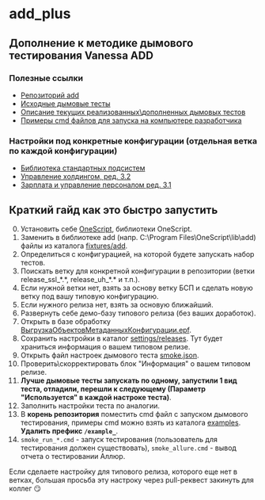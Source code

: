 # add_plus
## Дополнение к методике дымового тестирования Vanessa ADD

### Полезные ссылки

- [Репозиторий add](https://github.com/vanessa-opensource/add/)
- [Исходные дымовые тесты](https://github.com/vanessa-opensource/add/tree/develop/tests/smoke)
- [Описание текущих реализованных\дополненных дымовых тестов](https://github.com/Arcius7012/add_plus/blob/main/doc/%D0%9E%D0%BF%D0%B8%D1%81%D0%B0%D0%BD%D0%B8%D0%B5%20%D0%B4%D1%8B%D0%BC%D0%BE%D0%B2%D1%8B%D1%85%20%D1%82%D0%B5%D1%81%D1%82%D0%BE%D0%B2.md)
- [Примеры cmd файлов для запуска на компьютере разработчика](https://github.com/Arcius7012/add_plus/tree/main/examples)

### Настройки под конкретные конфигурации (отдельная ветка по каждой конфигурации)

- [Библиотека стандартных подсистем]()
- [Управление холдингом, ред. 3.2]()
- [Зарплата и управление персоналом ред. 3.1]()

## Краткий гайд как это быстро запустить

0. Установить себе [OneScript](https://oscript.io/downloads/), библиотеки OneScript.
0. Заменить в библиотеке add (напр. C:\Program Files\OneScript\lib\add) файлы из каталога [fixtures/add](https://github.com/Arcius7012/add_plus/tree/main/fixtures/add).
0. Определиться с конфигурацией, на которой будете запускать набор тестов.
0. Поискать ветку для конкретной конфигурации в репозитории (ветки release_ssl_\*.\*, release_uh_\*.\* и т.п.).
0. Если нужной ветки нет, взять за основу ветку БСП и сделать новую ветку под вашу типовую конфигурацию.
0. Если нужного релиза нет, взять за основую ближайший.
0. Развернуть себе демо-базу типового релиза (без ваших доработок).
0. Открыть в базе обработку [ВыгрузкаОбъектовМетаданныхКонфигурации.epf](https://github.com/Arcius7012/add_plus/blob/main/tools/%D0%92%D1%8B%D0%B3%D1%80%D1%83%D0%B7%D0%BA%D0%B0%D0%9E%D0%B1%D1%8A%D0%B5%D0%BA%D1%82%D0%BE%D0%B2%D0%9C%D0%B5%D1%82%D0%B0%D0%B4%D0%B0%D0%BD%D0%BD%D1%8B%D1%85%D0%9A%D0%BE%D0%BD%D1%84%D0%B8%D0%B3%D1%83%D1%80%D0%B0%D1%86%D0%B8%D0%B8.epf).
0. Сохранить настройки в каталог [settings/releases](https://github.com/Arcius7012/add_plus/tree/main/settings/releases). Тут будет храниться информация о вашем типовом релизе.
0. Открыть файл настроек дымового теста [smoke.json](https://github.com/Arcius7012/add_plus/blob/main/settings/smoke.json).
0. Проверить\скорректировать блок "Информация" о вашем типовом релизе.
0. **Лучше дымовые тесты запускать по одному, запустили 1 вид теста, отладили, перешли к следующему (Параметр "Используется" в каждой настроке теста)**.
0. Заполнить настройки теста по аналогии.
0. В **корень репозитория** поместить cmd файл с запуском дымового тестирования, примеры cmd можно взять из каталога [examples](https://github.com/Arcius7012/add_plus/tree/main/examples). **Удалить префикс `/example_`**.
0. `smoke_run_*.cmd` - запуск тестирования (пользователь для тестирования должен существовать), `smoke_allure.cmd` - вывод отчета о тестировании Аллюр.

Если сделаете настройку для типового релиза, которого еще нет в ветках, большая просьба эту настроку через pull-реквест закинуть для коллег :smirk:
